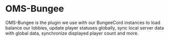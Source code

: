 # OMS-Bungee

OMS-Bungee is the plugin we use with our BungeeCord instances to load balance our lobbies,
update player statuses globally, sync local server data with global data, synchronize displayed player count and more.